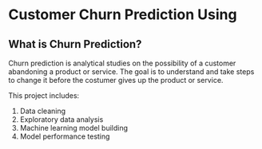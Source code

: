 # Customer Churn Prediction Using 

## What is Churn Prediction?

Churn prediction is analytical studies on the possibility of a customer abandoning a product or service. The goal is to understand and take steps to change it before the costumer gives up the product or service.

This project includes:
1. Data cleaning 
2. Exploratory data analysis
3. Machine learning model building 
4. Model performance testing


